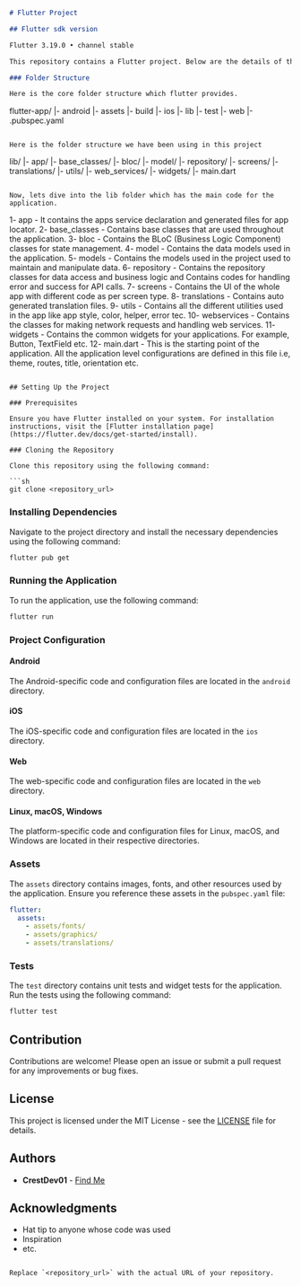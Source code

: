 ```markdown
# Flutter Project

## Flutter sdk version

Flutter 3.19.0 • channel stable

This repository contains a Flutter project. Below are the details of the project structure and setup instructions.

### Folder Structure

Here is the core folder structure which flutter provides.

```
flutter-app/
|- android
|- assets
|- build
|- ios
|- lib
|- test
|- web
|- .pubspec.yaml
```

Here is the folder structure we have been using in this project

```
lib/
|- app/
|- base_classes/
|- bloc/
|- model/
|- repository/
|- screens/
|- translations/
|- utils/
|- web_services/
|- widgets/
|- main.dart
```

Now, lets dive into the lib folder which has the main code for the application.

```
1- app - It contains the apps service declaration and generated files for app locator.
2- base_classes - Contains base classes that are used throughout the application.
3- bloc - Contains the BLoC (Business Logic Component) classes for state management.
4- model - Contains the data models used in the application.
5- models - Contains the models used in the project used to maintain and manipulate data.
6- repository - Contains the repository classes for data access and business logic and Contains codes for handling error and success for API calls.
7- screens - Contains the UI of the whole app with different code as per screen type.
8- translations - Contains auto generated translation files.
9- utils - Contains all the different utilities used in the app like app style, color, helper, error tec.
10- webservices - Contains the classes for making network requests and handling web services.
11- widgets - Contains the common widgets for your applications. For example, Button, TextField etc.
12- main.dart - This is the starting point of the application. All the application level configurations are defined in this file i.e, theme, routes, title, orientation etc.
```

## Setting Up the Project

### Prerequisites

Ensure you have Flutter installed on your system. For installation instructions, visit the [Flutter installation page](https://flutter.dev/docs/get-started/install).

### Cloning the Repository

Clone this repository using the following command:

```sh
git clone <repository_url>
```

### Installing Dependencies

Navigate to the project directory and install the necessary dependencies using the following command:

```sh
flutter pub get
```

### Running the Application

To run the application, use the following command:

```sh
flutter run
```

### Project Configuration

#### Android

The Android-specific code and configuration files are located in the `android` directory.

#### iOS

The iOS-specific code and configuration files are located in the `ios` directory.

#### Web

The web-specific code and configuration files are located in the `web` directory.

#### Linux, macOS, Windows

The platform-specific code and configuration files for Linux, macOS, and Windows are located in their respective directories.

### Assets

The `assets` directory contains images, fonts, and other resources used by the application. Ensure you reference these assets in the `pubspec.yaml` file:

```yaml
flutter:
  assets:
    - assets/fonts/
    - assets/graphics/
    - assets/translations/
```

### Tests

The `test` directory contains unit tests and widget tests for the application. Run the tests using the following command:

```sh
flutter test
```

## Contribution

Contributions are welcome! Please open an issue or submit a pull request for any improvements or bug fixes.

## License

This project is licensed under the MIT License - see the [LICENSE](LICENSE) file for details.

## Authors

- **CrestDev01** - [Find Me](https://github.com/CrestDev01)

## Acknowledgments

- Hat tip to anyone whose code was used
- Inspiration
- etc.
```

Replace `<repository_url>` with the actual URL of your repository.